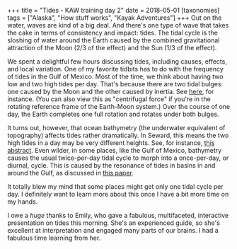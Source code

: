 +++
title = "Tides - KAW training day 2"
date = 2018-05-01
[taxonomies]
tags = ["Alaska", "How stuff works", "Kayak Adventures"]
+++
Out on the water, waves are kind of a big deal. And there's one type of wave that takes the cake in terms of consistency and impact: tides. The tidal cycle is the sloshing of water around the Earth caused by the combined gravitational attraction of the Moon (2/3 of the effect) and the Sun (1/3 of the effect).

<!-- more -->

We spent a delightful few hours discussing tides, including causes, effects, and local variation. One of my favorite tidbits has to do with the frequency of tides in the Gulf of Mexico. Most of the time, we think about having two low and two high tides per day. That's because there are two tidal bulges: one caused by the Moon and the other caused by inertia. See [here](http://www.aztecsailing.co.uk/newaztec/theory/ch2/Ch2-Fig-1-tidal-bulge.gif), for instance. (You can also view this as "centrifugal force" if you're in the rotating reference frame of the Earth-Moon system.) Over the course of one day, the Earth completes one full rotation and rotates under both bulges.

It turns out, however, that ocean bathymetry (the underwater equivalent of topography) affects tides rather dramatically. In Seward, this means the two high tides in a day may be very different heights. See, for instance, [this abstract](https://www.researchgate.net/publication/46016369_Tidal_asymmetry_in_estuaries_with_mixed_semidiurnaldiurnal_tides). Even wilder, in some places, like the Gulf of Mexico, bathymetry causes the usual twice-per-day tidal cycle to morph into a once-per-day, or diurnal, cycle. This is caused by the resonance of tides in basins in and around the Gulf, as discussed in [this paper](http://coaps.fsu.edu/~ddmitry/MyPapers/Gouillon_GoM_Tides_2010.pdf).

It totally blew my mind that some places might get only one tidal cycle per day. I definitely want to learn more about this once I have a bit more time on my hands.

I owe a _huge_ thanks to Emily, who gave a fabulous, multifaceted, interactive presentation on tides this morning. She's an experienced guide, so she's excellent at interpretation and engaged many parts of our brains. I had a fabulous time learning from her.
